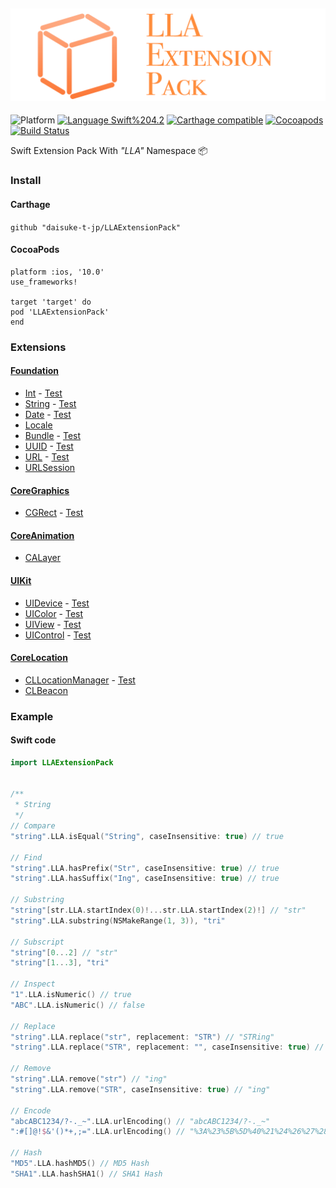 <img src="https://github.com/daisuke-t-jp/LLAExtensionPack/blob/master/doc/header.png" width="700"></br>
------
![Platform](https://img.shields.io/badge/Platform-iOS%2010.0+-blue.svg)
[![Language Swift%204.2](https://img.shields.io/badge/Language-Swift%204.2-orange.svg)](https://developer.apple.com/swift)
[![Carthage compatible](https://img.shields.io/badge/Carthage-compatible-green.svg)](https://github.com/Carthage/Carthage)
[![Cocoapods](https://img.shields.io/cocoapods/v/LLAExtensionPack.svg)](https://cocoapods.org/pods/LLAExtensionPack)
[![Build Status](https://travis-ci.org/daisuke-t-jp/LLAExtensionPack.svg?branch=master)](https://travis-ci.org/daisuke-t-jp/LLAExtensionPack)

Swift Extension Pack With *"LLA"* Namespace 📦

### Install
#### Carthage
`github "daisuke-t-jp/LLAExtensionPack"`

#### CocoaPods
```
platform :ios, '10.0'
use_frameworks!

target 'target' do
pod 'LLAExtensionPack'
end
```


### Extensions
#### [Foundation](https://github.com/daisuke-t-jp/LLAExtensionPack/tree/master/LLAExtensionPack/Foundation "")
- [Int](https://github.com/daisuke-t-jp/LLAExtensionPack/blob/master/LLAExtensionPack/Foundation/Int%2BLLA.swift "") - [Test](https://github.com/daisuke-t-jp/LLAExtensionPack/blob/master/LLAExtensionPackTests/Foundation/LLAExtensionPackTestInt.swift "")
- [String](https://github.com/daisuke-t-jp/LLAExtensionPack/blob/master/LLAExtensionPack/Foundation/String%2BLLA.swift "") - [Test](https://github.com/daisuke-t-jp/LLAExtensionPack/blob/master/LLAExtensionPackTests/Foundation/LLAExtensionPackTestString.swift "")
- [Date](https://github.com/daisuke-t-jp/LLAExtensionPack/blob/master/LLAExtensionPack/Foundation/Date%2BLLA.swift "") - [Test](https://github.com/daisuke-t-jp/LLAExtensionPack/blob/master/LLAExtensionPackTests/Foundation/LLAExtensionPackTestDate.swift "")
- [Locale](https://github.com/daisuke-t-jp/LLAExtensionPack/blob/master/LLAExtensionPack/Foundation/Locale%2BLLA.swift "")
- [Bundle](https://github.com/daisuke-t-jp/LLAExtensionPack/blob/master/LLAExtensionPack/Foundation/Bundle%2BLLA.swift "") - [Test](https://github.com/daisuke-t-jp/LLAExtensionPack/blob/master/LLAExtensionPackTests/Foundation/LLAExtensionPackTestBundle.swift "")
- [UUID](https://github.com/daisuke-t-jp/LLAExtensionPack/blob/master/LLAExtensionPack/Foundation/UUID%2BLLA.swift "") - [Test](https://github.com/daisuke-t-jp/LLAExtensionPack/blob/master/LLAExtensionPackTests/Foundation/LLAExtensionPackTestUUID.swift "")
- [URL](https://github.com/daisuke-t-jp/LLAExtensionPack/blob/master/LLAExtensionPack/Foundation/URL%2BLLA.swift "") - [Test](https://github.com/daisuke-t-jp/LLAExtensionPack/blob/master/LLAExtensionPackTests/Foundation/LLAExtensionPackTestURL.swift "")
- [URLSession](https://github.com/daisuke-t-jp/LLAExtensionPack/blob/master/LLAExtensionPack/Foundation/URLSession%2BLLA.swift "")

#### [CoreGraphics](https://github.com/daisuke-t-jp/LLAExtensionPack/tree/master/LLAExtensionPack/CoreGraphics "")
- [CGRect](https://github.com/daisuke-t-jp/LLAExtensionPack/blob/master/LLAExtensionPack/CoreGraphics/CGRect%2BLLA.swift "") - [Test](https://github.com/daisuke-t-jp/LLAExtensionPack/blob/master/LLAExtensionPackTests/CoreGraphics/LLAExtensionPackTestCGRect.swift "")

#### [CoreAnimation](https://github.com/daisuke-t-jp/LLAExtensionPack/tree/master/LLAExtensionPack/CoreAnimation "")
- [CALayer](https://github.com/daisuke-t-jp/LLAExtensionPack/blob/master/LLAExtensionPack/CoreAnimation/CALayer%2BLLA.swift "")

#### [UIKit](https://github.com/daisuke-t-jp/LLAExtensionPack/tree/master/LLAExtensionPack/UIKit "")
- [UIDevice](https://github.com/daisuke-t-jp/LLAExtensionPack/blob/master/LLAExtensionPack/UIKit/UIDevice%2BLLA.swift "") - [Test](https://github.com/daisuke-t-jp/LLAExtensionPack/blob/master/LLAExtensionPackTests/UIKit/LLAExtensionPackTestUIDevice.swift "")
- [UIColor](https://github.com/daisuke-t-jp/LLAExtensionPack/blob/master/LLAExtensionPack/UIKit/UIColor%2BLLA.swift "") - [Test](https://github.com/daisuke-t-jp/LLAExtensionPack/blob/master/LLAExtensionPackTests/UIKit/LLAExtensionPackTestUIColor.swift "")
- [UIView](https://github.com/daisuke-t-jp/LLAExtensionPack/blob/master/LLAExtensionPack/UIKit/UIView%2BLLA.swift "") - [Test](https://github.com/daisuke-t-jp/LLAExtensionPack/blob/master/LLAExtensionPackTests/UIKit/LLAExtensionPackTestUIView.swift "")
- [UIControl](https://github.com/daisuke-t-jp/LLAExtensionPack/blob/master/LLAExtensionPack/UIKit/UIControl%2BLLA.swift "") - [Test](https://github.com/daisuke-t-jp/LLAExtensionPack/blob/master/LLAExtensionPackTests/UIKit/LLAExtensionPackTestUIControl.swift "")

#### [CoreLocation](https://github.com/daisuke-t-jp/LLAExtensionPack/tree/master/LLAExtensionPack/CoreLocation "")
- [CLLocationManager](https://github.com/daisuke-t-jp/LLAExtensionPack/blob/master/LLAExtensionPack/CoreLocation/CLLocationManager%2BLLA.swift "") - [Test](https://github.com/daisuke-t-jp/LLAExtensionPack/blob/master/LLAExtensionPackTests/CoreLocation/LLAExtensionPackTestCLLocationManager.swift "")
- [CLBeacon](https://github.com/daisuke-t-jp/LLAExtensionPack/blob/master/LLAExtensionPack/CoreLocation/CLBeacon%2BLLA.swift "")


### Example

#### Swift code
```swift
import LLAExtensionPack


/**
 * String
 */
// Compare
"string".LLA.isEqual("String", caseInsensitive: true) // true

// Find
"string".LLA.hasPrefix("Str", caseInsensitive: true) // true
"string".LLA.hasSuffix("Ing", caseInsensitive: true) // true

// Substring
"string"[str.LLA.startIndex(0)!...str.LLA.startIndex(2)!] // "str"
"string".LLA.substring(NSMakeRange(1, 3)), "tri"

// Subscript
"string"[0...2] // "str"
"string"[1...3], "tri"

// Inspect
"1".LLA.isNumeric() // true
"ABC".LLA.isNumeric() // false

// Replace
"string".LLA.replace("str", replacement: "STR") // "STRing"
"string".LLA.replace("STR", replacement: "", caseInsensitive: true) // "ing"

// Remove
"string".LLA.remove("str") // "ing"
"string".LLA.remove("STR", caseInsensitive: true) // "ing"

// Encode
"abcABC1234/?-._~".LLA.urlEncoding() // "abcABC1234/?-._~"
":#[]@!$&'()*+,;=".LLA.urlEncoding() // "%3A%23%5B%5D%40%21%24%26%27%28%29%2A%2B%2C%3B%3D"

// Hash
"MD5".LLA.hashMD5() // MD5 Hash
"SHA1".LLA.hashSHA1() // SHA1 Hash

```
